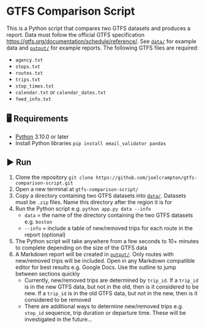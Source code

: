 # GTFS Comparison Script
This is a Python script that compares two GTFS datasets and produces a report. Data must follow the official GTFS specification https://gtfs.org/documentation/schedule/reference/. See [`data/`](https://github.com/joelcrampton/gtfs-comparison-script/tree/main/data) for example data and [`output/`](https://github.com/joelcrampton/gtfs-comparison-script/tree/main/output) for example reports. The following GTFS files are required:
- `agency.txt`
- `stops.txt`
- `routes.txt`
- `trips.txt`
- `stop_times.txt`
- `calendar.txt` or `calendar_dates.txt`
- `feed_info.txt`

## 🖥️ Requirements
- [Python](https://www.python.org/downloads/) 3.10.0 or later
- Install Python libraries `pip install email_validator pandas`

## ▶️ Run
1. Clone the repository `git clone https://github.com/joelcrampton/gtfs-comparison-script.git`
2. Open a new terminal at `gtfs-comparison-script/`
3. Copy a directory containing two GTFS datasets into [`data/`](https://github.com/joelcrampton/gtfs-comparison-script/tree/main/data). Datasets must be `.zip` files. Name this directory after the region it is for
4. Run the Python script e.g. `python app.py data --info`
    - `data` = the name of the directory containing the two GTFS datasets e.g. `boston`
    - `--info` = include a table of new/removed trips for each route in the report (optional)
5. The Python script will take anywhere from a few seconds to 10+ minutes to complete depending on the size of the GTFS data
6. A Markdown report will be created in [`output/`](https://github.com/joelcrampton/gtfs-comparison-script/tree/main/output). Only routes with new/removed trips will be included. Open in any Markdown compatible editor for best results e.g. Google Docs. Use the outline to jump between sections quickly
    - Currently, new/removed trips are determined by `trip_id`. If a `trip_id` is in the new GTFS data, but not in the old, then is it considered to be new. If a `trip_id` is in the old GTFS data, but not in the new, then is it considered to be removed
    - There are additional ways to determine new/removed trips e.g. `stop_id` sequence, trip duration or departure time. These will be investigated in the future...
